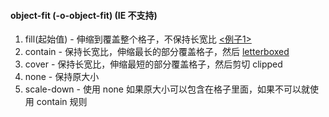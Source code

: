 #### object-fit (-o-object-fit) (IE 不支持)

1. fill(起始值) - 伸缩到覆盖整个格子，不保持长宽比 [<例子1>](/items/code/analyze/1#css_base_link3)
1. contain - 保持长宽比，伸缩最长的部分覆盖格子，然后 [letterboxed](https://en.wikipedia.org/wiki/Letterboxing_(filming)) 
1. cover - 保持长宽比，伸缩最短的部分覆盖格子，然后剪切 clipped 
1. none - 保持原大小
1. scale-down - 使用 none 如果原大小可以包含在格子里面，如果不可以就使用 contain 规则